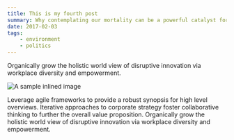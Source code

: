 ```yaml
---
title: This is my fourth post
summary: Why contemplating our mortality can be a powerful catalyst for change
date: 2017-02-03
tags:
    - environment
    - politics
---
```


Organically grow the holistic world view of disruptive innovation via workplace diversity and empowerment.

![A sample inlined image](/static/img/logo.png)

Leverage agile frameworks to provide a robust synopsis for high level overviews. Iterative approaches to corporate strategy foster collaborative thinking to further the overall value proposition. Organically grow the holistic world view of disruptive innovation via workplace diversity and empowerment.
